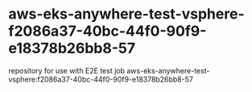 # aws-eks-anywhere-test-vsphere-f2086a37-40bc-44f0-90f9-e18378b26bb8-57
repository for use with E2E test job aws-eks-anywhere-test-vsphere:f2086a37-40bc-44f0-90f9-e18378b26bb8-57
